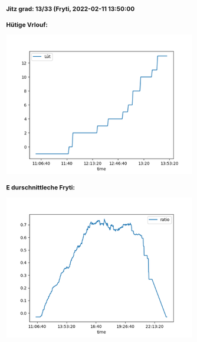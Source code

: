### Jitz grad: 13/33 (Fryti, 2022-02-11 13:50:00

### Hütige Vrlouf:
![Graph](Today.png)

### E durschnittleche Fryti:
![Graph](Fryti.png)
